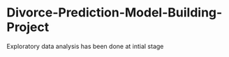 # Divorce-Prediction-Model-Building-Project

Exploratory data analysis has been  done at intial stage 
